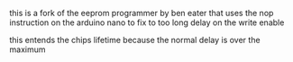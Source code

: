 this is a fork of the eeprom programmer by ben eater that uses the nop instruction on the arduino nano to fix to too long delay on the write enable

this entends the chips lifetime because the normal delay is over the maximum

